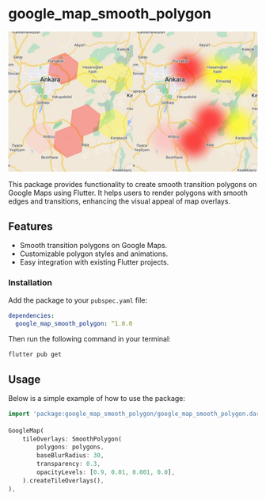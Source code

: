 # google_map_smooth_polygon

![Hexagonal vs Smooth Polygon Comparison](https://github.com/mehmetarsay/google_map_smooth_polygon/blob/main/assets/image.jpeg?raw=true)

This package provides functionality to create smooth transition polygons on Google Maps using Flutter. It helps users to render polygons with smooth edges and transitions, enhancing the visual appeal of map overlays.

## Features

- Smooth transition polygons on Google Maps.
- Customizable polygon styles and animations.
- Easy integration with existing Flutter projects.

### Installation

Add the package to your `pubspec.yaml` file:

```yaml
dependencies:
  google_map_smooth_polygon: ^1.0.0
```

Then run the following command in your terminal:

```bash
flutter pub get
```

## Usage

Below is a simple example of how to use the package:

```dart
import 'package:google_map_smooth_polygon/google_map_smooth_polygon.dart';

GoogleMap(
    tileOverlays: SmoothPolygon(
        polygons: polygons,
        baseBlurRadius: 30,
        transparency: 0.3,
        opacityLevels: [0.9, 0.01, 0.001, 0.0],
    ).createTileOverlays(),
),
```
